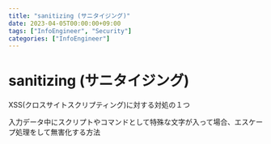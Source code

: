 ```yaml
---
title: "sanitizing (サニタイジング)"
date: 2023-04-05T00:00:00+09:00
tags: ["InfoEngineer", "Security"]
categories: ["InfoEngineer"]
---
```

# sanitizing (サニタイジング)

XSS(クロスサイトスクリプティング)に対する対処の１つ

入力データ中にスクリプトやコマンドとして特殊な文字が入って場合、エスケープ処理をして無害化する方法